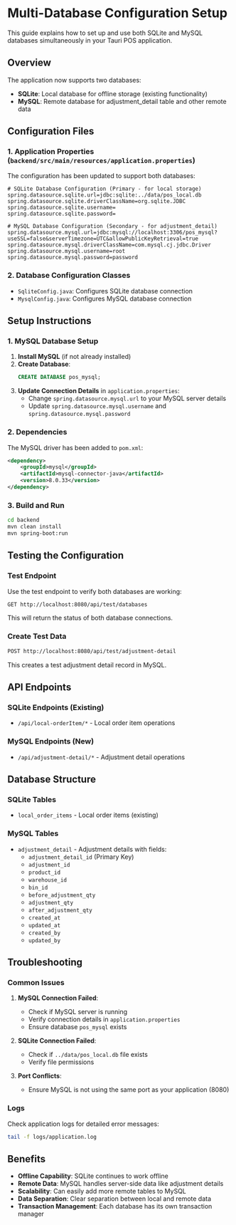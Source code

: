 # Multi-Database Configuration Setup

This guide explains how to set up and use both SQLite and MySQL databases simultaneously in your Tauri POS application.

## Overview

The application now supports two databases:
- **SQLite**: Local database for offline storage (existing functionality)
- **MySQL**: Remote database for adjustment_detail table and other remote data

## Configuration Files

### 1. Application Properties (`backend/src/main/resources/application.properties`)

The configuration has been updated to support both databases:

```properties
# SQLite Database Configuration (Primary - for local storage)
spring.datasource.sqlite.url=jdbc:sqlite:../data/pos_local.db
spring.datasource.sqlite.driverClassName=org.sqlite.JDBC
spring.datasource.sqlite.username=
spring.datasource.sqlite.password=

# MySQL Database Configuration (Secondary - for adjustment_detail)
spring.datasource.mysql.url=jdbc:mysql://localhost:3306/pos_mysql?useSSL=false&serverTimezone=UTC&allowPublicKeyRetrieval=true
spring.datasource.mysql.driverClassName=com.mysql.cj.jdbc.Driver
spring.datasource.mysql.username=root
spring.datasource.mysql.password=password
```

### 2. Database Configuration Classes

- `SqliteConfig.java`: Configures SQLite database connection
- `MysqlConfig.java`: Configures MySQL database connection

## Setup Instructions

### 1. MySQL Database Setup

1. **Install MySQL** (if not already installed)
2. **Create Database**:
   ```sql
   CREATE DATABASE pos_mysql;
   ```
3. **Update Connection Details** in `application.properties`:
   - Change `spring.datasource.mysql.url` to your MySQL server details
   - Update `spring.datasource.mysql.username` and `spring.datasource.mysql.password`

### 2. Dependencies

The MySQL driver has been added to `pom.xml`:
```xml
<dependency>
    <groupId>mysql</groupId>
    <artifactId>mysql-connector-java</artifactId>
    <version>8.0.33</version>
</dependency>
```

### 3. Build and Run

```bash
cd backend
mvn clean install
mvn spring-boot:run
```

## Testing the Configuration

### Test Endpoint

Use the test endpoint to verify both databases are working:

```bash
GET http://localhost:8080/api/test/databases
```

This will return the status of both database connections.

### Create Test Data

```bash
POST http://localhost:8080/api/test/adjustment-detail
```

This creates a test adjustment detail record in MySQL.

## API Endpoints

### SQLite Endpoints (Existing)
- `/api/local-orderItem/*` - Local order item operations

### MySQL Endpoints (New)
- `/api/adjustment-detail/*` - Adjustment detail operations

## Database Structure

### SQLite Tables
- `local_order_items` - Local order items (existing)

### MySQL Tables
- `adjustment_detail` - Adjustment details with fields:
  - `adjustment_detail_id` (Primary Key)
  - `adjustment_id`
  - `product_id`
  - `warehouse_id`
  - `bin_id`
  - `before_adjustment_qty`
  - `adjustment_qty`
  - `after_adjustment_qty`
  - `created_at`
  - `updated_at`
  - `created_by`
  - `updated_by`

## Troubleshooting

### Common Issues

1. **MySQL Connection Failed**:
   - Check if MySQL server is running
   - Verify connection details in `application.properties`
   - Ensure database `pos_mysql` exists

2. **SQLite Connection Failed**:
   - Check if `../data/pos_local.db` file exists
   - Verify file permissions

3. **Port Conflicts**:
   - Ensure MySQL is not using the same port as your application (8080)

### Logs

Check application logs for detailed error messages:
```bash
tail -f logs/application.log
```

## Benefits

- **Offline Capability**: SQLite continues to work offline
- **Remote Data**: MySQL handles server-side data like adjustment details
- **Scalability**: Can easily add more remote tables to MySQL
- **Data Separation**: Clear separation between local and remote data
- **Transaction Management**: Each database has its own transaction manager
